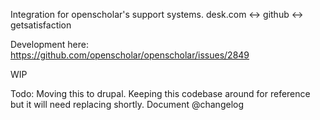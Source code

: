 Integration for openscholar's support systems.  desk.com <-> github <-> getsatisfaction

Development here: https://github.com/openscholar/openscholar/issues/2849

WIP

Todo:
  Moving this to drupal.  Keeping this codebase around for reference but it will need replacing shortly.
  Document @changelog

